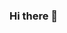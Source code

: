 ### Hi there 👋

<!--
##This is James and I like
-Playing the trumpet
-Tennis
-Chess
-3D Printing
-Sleeping




-->
